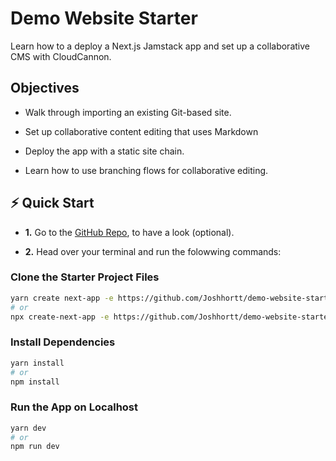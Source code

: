 # Demo Website Starter

Learn how to a deploy a Next.js Jamstack app and set up a collaborative CMS with CloudCannon.

## Objectives

- Walk through importing an existing Git-based site.

- Set up collaborative content editing that uses Markdown

- Deploy the app with a static site chain.

- Learn how to use branching flows for collaborative editing.

## ⚡️ Quick Start

- **1.** Go to the [GitHub Repo](https://github.com/Joshhortt/demo-website-starter), to have a look (optional).

- **2.** Head over your terminal and run the folowwing commands:

### Clone the Starter Project Files

```bash
yarn create next-app -e https://github.com/Joshhortt/demo-website-starter
# or
npx create-next-app -e https://github.com/Joshhortt/demo-website-starter
```

### Install Dependencies

```bash
yarn install
# or
npm install
```

### Run the App on Localhost

```bash
yarn dev
# or
npm run dev
```
